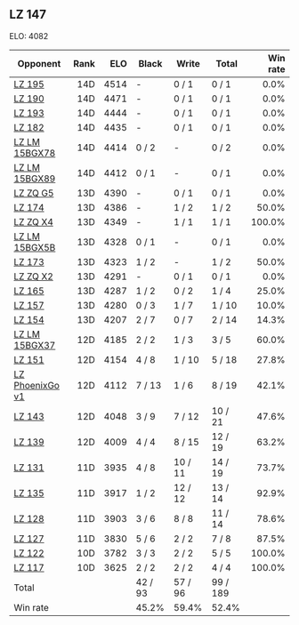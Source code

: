 ## LZ 147 ##

ELO: 4082

Opponent | Rank | ELO | Black | Write | Total | Win rate
---------|-----:|----:|-------|-------|-------|-------:
[LZ 195](LZ%20195.md) | 14D | 4514 | - | 0 / 1 | 0 / 1 | 0.0%
[LZ 190](LZ%20190.md) | 14D | 4471 | - | 0 / 1 | 0 / 1 | 0.0%
[LZ 193](LZ%20193.md) | 14D | 4444 | - | 0 / 1 | 0 / 1 | 0.0%
[LZ 182](LZ%20182.md) | 14D | 4435 | - | 0 / 1 | 0 / 1 | 0.0%
[LZ LM 15BGX78](LZ%20LM%2015BGX78.md) | 14D | 4414 | 0 / 2 | - | 0 / 2 | 0.0%
[LZ LM 15BGX89](LZ%20LM%2015BGX89.md) | 14D | 4412 | 0 / 1 | - | 0 / 1 | 0.0%
[LZ ZQ G5](LZ%20ZQ%20G5.md) | 13D | 4390 | - | 0 / 1 | 0 / 1 | 0.0%
[LZ 174](LZ%20174.md) | 13D | 4386 | - | 1 / 2 | 1 / 2 | 50.0%
[LZ ZQ X4](LZ%20ZQ%20X4.md) | 13D | 4349 | - | 1 / 1 | 1 / 1 | 100.0%
[LZ LM 15BGX5B](LZ%20LM%2015BGX5B.md) | 13D | 4328 | 0 / 1 | - | 0 / 1 | 0.0%
[LZ 173](LZ%20173.md) | 13D | 4323 | 1 / 2 | - | 1 / 2 | 50.0%
[LZ ZQ X2](LZ%20ZQ%20X2.md) | 13D | 4291 | - | 0 / 1 | 0 / 1 | 0.0%
[LZ 165](LZ%20165.md) | 13D | 4287 | 1 / 2 | 0 / 2 | 1 / 4 | 25.0%
[LZ 157](LZ%20157.md) | 13D | 4280 | 0 / 3 | 1 / 7 | 1 / 10 | 10.0%
[LZ 154](LZ%20154.md) | 13D | 4207 | 2 / 7 | 0 / 7 | 2 / 14 | 14.3%
[LZ LM 15BGX37](LZ%20LM%2015BGX37.md) | 12D | 4185 | 2 / 2 | 1 / 3 | 3 / 5 | 60.0%
[LZ 151](LZ%20151.md) | 12D | 4154 | 4 / 8 | 1 / 10 | 5 / 18 | 27.8%
[LZ PhoenixGo v1](LZ%20PhoenixGo%20v1.md) | 12D | 4112 | 7 / 13 | 1 / 6 | 8 / 19 | 42.1%
[LZ 143](LZ%20143.md) | 12D | 4048 | 3 / 9 | 7 / 12 | 10 / 21 | 47.6%
[LZ 139](LZ%20139.md) | 12D | 4009 | 4 / 4 | 8 / 15 | 12 / 19 | 63.2%
[LZ 131](LZ%20131.md) | 11D | 3935 | 4 / 8 | 10 / 11 | 14 / 19 | 73.7%
[LZ 135](LZ%20135.md) | 11D | 3917 | 1 / 2 | 12 / 12 | 13 / 14 | 92.9%
[LZ 128](LZ%20128.md) | 11D | 3903 | 3 / 6 | 8 / 8 | 11 / 14 | 78.6%
[LZ 127](LZ%20127.md) | 11D | 3830 | 5 / 6 | 2 / 2 | 7 / 8 | 87.5%
[LZ 122](LZ%20122.md) | 10D | 3782 | 3 / 3 | 2 / 2 | 5 / 5 | 100.0%
[LZ 117](LZ%20117.md) | 10D | 3625 | 2 / 2 | 2 / 2 | 4 / 4 | 100.0%
Total | | | 42 / 93 | 57 / 96 | 99 / 189 | 
Win rate| | | 45.2% | 59.4% | 52.4% | 
